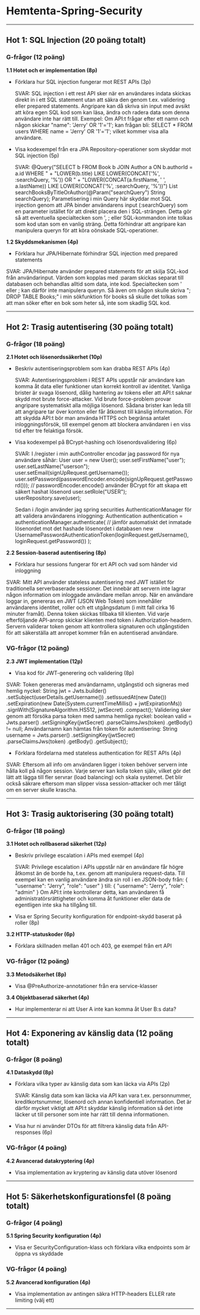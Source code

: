# Hemtenta-Spring-Security

---

## Hot 1: SQL Injection (20 poäng totalt)

### G-frågor (12 poäng)

**1.1 Hotet och er implementation (8p)**
- Förklara hur SQL injection fungerar mot REST APIs (3p)

  SVAR: SQL injection i ett rest API sker när en användares indata skickas direkt in i ett SQL statement utan att säkra den genom t.ex. validering eller prepared statements. Angripare kan då skriva sin input med   avsikt att köra egen SQL kod som kan läsa, ändra och radera data som denna användare inte har rätt till. Exempel: Om API:t frågar efter ett namn och någon skickar "name": 'Jerry' OR '1'='1'; kan frågan bli:
  SELECT * FROM users WHERE name = 'Jerry' OR '1'='1'; vilket kommer visa alla användare. 

- Visa kodexempel från era JPA Repository-operationer som skyddar mot SQL injection (5p)
  
  SVAR:  @Query("SELECT b FROM Book b JOIN Author a ON b.authorId = a.id WHERE " +
                "LOWER(b.title) LIKE LOWER(CONCAT('%', :searchQuery, '%')) OR " +
                "LOWER(CONCAT(a.firstName, ' ', a.lastName)) LIKE LOWER(CONCAT('%', :searchQuery, '%'))")
        List<Book> searchBooksByTitleOrAuthor(@Param("searchQuery") String searchQuery);
  Parametisering i min Query här skyddar mot SQL injection genom att JPA binder användarens input (:searchQuery) som en parameter istället för att direkt placera den i SQL-strängen. Detta gör så att eventuella     specialtecken som ', ; eller SQL-kommandon inte tolkas som kod utan som en vanlig sträng. Detta förhindrar att angripare kan manipulera queryn för att köra oönskade SQL-operationer.

**1.2 Skyddsmekanismen (4p)**
- Förklara hur JPA/Hibernate förhindrar SQL injection med prepared statements

SVAR: JPA/Hibernate använder prepared statements för att skilja SQL-kod från användarinput. Värden som kopplas med :param skickas separat till databasen och behandlas alltid som data, inte kod. Specialtecken som ' eller ; kan därför inte manipulera queryn. Så även om någon skulle skriva "; DROP TABLE Books;" i min sökfunktion för books så skulle det tolkas som att man söker efter en bok som heter så, inte som skadlig SQL kod. 

---

## Hot 2: Trasig autentisering (30 poäng totalt)

### G-frågor (18 poäng)

**2.1 Hotet och lösenordssäkerhet (10p)**
- Beskriv autentiseringsproblem som kan drabba REST APIs (4p)

  SVAR: Autentiseringsproblem i REST APIs uppstår när användare kan komma åt data eller funktioner utan korrekt kontroll av identitet. Vanliga brister är svaga lösenord, dålig hantering av tokens eller att API:t   saknar skydd mot brute force-attacker. Vid brute force-problem provar angripare systematiskt alla möjliga lösenord. Sådana brister kan leda till att angripare tar över konton eller får åtkomst till känslig       information. För att skydda API:t bör man använda HTTPS och begränsa antalet inloggningsförsök, till exempel genom att blockera användaren i en viss tid efter tre felaktiga försök.

- Visa kodexempel på BCrypt-hashing och lösenordsvalidering (6p)

  SVAR:
  I /register i min authController encodar jag password för nya användare såhär:
        User user = new User();
        user.setFirstName("user");
        user.setLastName("userson");
        user.setEmail(signUpRequest.getUsername());
        user.setPassword(passwordEncoder.encode(signUpRequest.getPassword())); // passwordEncoder.encode() använder BCrypt för att skapa ett säkert hashat lösenord
        user.setRole("USER");
        userRepository.save(user);
  
  Sedan i /login använder jag spring securities AuthenticationManager för att validera användarens inloggning:
        Authentication authentication = authenticationManager.authenticate( // jämför automatiskt det inmatade lösenordet mot det hashade lösenordet i databasen
            new UsernamePasswordAuthenticationToken(loginRequest.getUsername(), loginRequest.getPassword())
        );
  

**2.2 Session-baserad autentisering (8p)**
- Förklara hur sessions fungerar för ert API och vad som händer vid inloggning

SVAR: Mitt API använder stateless autentisering med JWT istället för traditionella serverbaserade sessioner. Det innebär att servern inte lagrar någon information om inloggade användare mellan anrop. När en användare loggar in, genereras en JWT (JSON Web Token) som innehåller användarens identitet, roller och ett utgångsdatum (i mitt fall cirka 16 minuter framåt). Denna token skickas tillbaka till klienten.
Vid varje efterföljande API-anrop skickar klienten med token i Authorization-headern. Servern validerar token genom att kontrollera signaturen och utgångstiden för att säkerställa att anropet kommer från en autentiserad användare. 

### VG-frågor (12 poäng)

**2.3 JWT implementation (12p)**
- Visa kod för JWT-generering och validering (8p)

SVAR: Token genereras med användarnamn, utgångstid och signeras med hemlig nyckel:
String jwt = Jwts.builder()
        .setSubject(userDetails.getUsername())
        .setIssuedAt(new Date())
        .setExpiration(new Date(System.currentTimeMillis() + jwtExpirationMs))
        .signWith(SignatureAlgorithm.HS512, jwtSecret)
        .compact();
Validering sker genom att försöka parsa token med samma hemliga nyckel:
boolean valid = Jwts.parser()
        .setSigningKey(jwtSecret)
        .parseClaimsJws(token)
        .getBody() != null;
Användarnamn kan hämtas från token för autentisering:
String username = Jwts.parser()
        .setSigningKey(jwtSecret)
        .parseClaimsJws(token)
        .getBody()
        .getSubject();

- Förklara fördelarna med stateless authentication för REST APIs (4p)

SVAR: Eftersom all info om användaren ligger i token behöver servern inte hålla koll på någon session. Varje server kan kolla token själv, vilket gör det lätt att lägga till fler servrar (load balancing) och skala systemet. Det blir också säkrare eftersom man slipper vissa session-attacker och mer tåligt om en server skulle krascha.

---

## Hot 3: Trasig auktorisering (30 poäng totalt)

### G-frågor (18 poäng)

**3.1 Hotet och rollbaserad säkerhet (12p)**
- Beskriv privilege escalation i APIs med exempel (4p)
  
  SVAR: 
  Privilege escalation i APIs uppstår när en användare får högre åtkomst än de borde ha, t.ex. genom att manipulera request-data. Till exempel kan en vanlig användare ändra sin roll i en JSON-body från:
  {
    "username": "Jerry",
    "role": "user"
  }
  till: 
  {
    "username": "Jerry",
    "role": "admin"
  }
  Om API:t inte kontrollerar detta, kan användaren få administratörsrättigheter och komma åt funktioner eller data de egentligen inte ska ha tillgång till.

- Visa er Spring Security konfiguration för endpoint-skydd baserat på roller (8p)

**3.2 HTTP-statuskoder (6p)**
- Förklara skillnaden mellan 401 och 403, ge exempel från ert API

### VG-frågor (12 poäng)

**3.3 Metodsäkerhet (8p)**
- Visa @PreAuthorize-annotationer från era service-klasser

**3.4 Objektbaserad säkerhet (4p)**
- Hur implementerar ni att User A inte kan komma åt User B:s data?

---

## Hot 4: Exponering av känslig data (12 poäng totalt)

### G-frågor (8 poäng)

**4.1 Dataskydd (8p)**
- Förklara vilka typer av känslig data som kan läcka via APIs (2p)

  SVAR: Känslig data som kan läcka via API kan vara t.ex. personnummer, kreditkortsnummer, lösenord och annan konfidentiell information. Det är därför mycket viktigt att API:t skyddar känslig information så det    inte läcker ut till personer som inte har rätt till denna informationen. 
   
- Visa hur ni använder DTOs för att filtrera känslig data från API-responses (6p)

### VG-frågor (4 poäng)

**4.2 Avancerad datakryptering (4p)**
- Visa implementation av kryptering av känslig data utöver lösenord

---

## Hot 5: Säkerhetskonfigurationsfel (8 poäng totalt)

### G-frågor (4 poäng)

**5.1 Spring Security konfiguration (4p)**
- Visa er SecurityConfiguration-klass och förklara vilka endpoints som är öppna vs skyddade

### VG-frågor (4 poäng)

**5.2 Avancerad konfiguration (4p)**
- Visa implementation av antingen säkra HTTP-headers ELLER rate limiting (välj ett)

---
